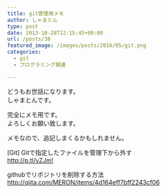 ```yaml
---
title: git管理用メモ
author: しゃまとん
type: post
date: 2013-10-28T12:15:45+00:00
url: /posts/38
featured_image: /images/posts/2016/05/git.png
categories:
  - git
  - プログラミング関連

---
```

どうもお世話になります。  
しゃまとんです。

完全にメモ用です。  
よろしくお願い致します。

メモなので、追記しまくるかもしれません。

<!--more-->

[Git] Gitで指定したファイルを管理下から外す  
<http://p.tl/yZJm!>

githubでリポジトリを削除する方法  
<http://qiita.com/MERON/items/4d164eff7bff2243cf06>